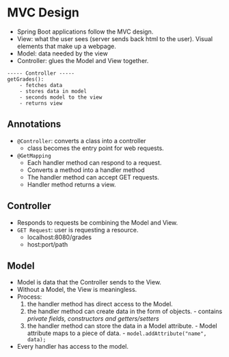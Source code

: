 # MVC Design

- Spring Boot applications follow the MVC design.
- View: what the user sees (server sends back html to the user). Visual elements that make up a webpage.
- Model: data needed by the view
- Controller: glues the Model and View together.

```
----- Controller -----
getGrades():
    - fetches data
    - stores data in model
    - seconds model to the view
    - returns view
```

## Annotations

- `@Controller`: converts a class into a controller
  - class becomes the entry point for web requests.
- `@GetMapping`
  - Each handler method can respond to a request.
  - Converts a method into a handler method
  - The handler method can accept GET requests.
  - Handler method returns a view.

## Controller

- Responds to requests be combining the Model and View.
- `GET Request`: user is requesting a resource.
  - localhost:8080/grades
  - host:port/path

## Model

- Model is data that the Controller sends to the View.
- Without a Model, the View is meaningless.
- Process:
    1. the handler method has direct access to the Model.
    2. the handler method can create data in the form of objects.
      - contains *private fields, constructors and getters/setters*
    3. the handler method can store the data in a Model attribute.
      - Model attribute maps to a piece of data.
      - `model.addAttribute("name", data);`
- Every handler has access to the model.



